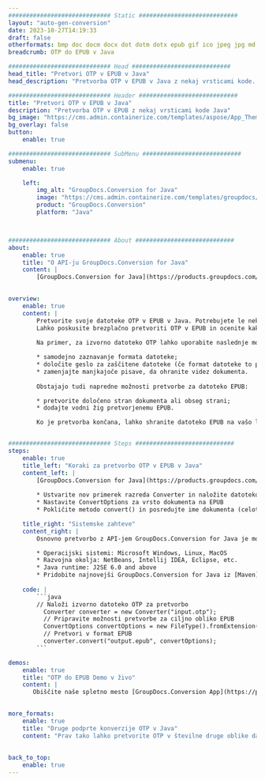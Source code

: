 ```yaml
---
############################# Static ############################
layout: "auto-gen-conversion"
date: 2023-10-27T14:19:33
draft: false
otherformats: bmp doc docm docx dot dotm dotx epub gif ico jpeg jpg md odt ott pdf png psd rtf tex tif tiff txt xps
breadcrumb: OTP do EPUB v Java

############################# Head ############################
head_title: "Pretvori OTP v EPUB v Java"
head_description: "Pretvorba OTP v EPUB v Java z nekaj vrsticami kode. Pretvorite več kot 160 formatov datotek z API-jem za pretvorbo dokumentov GroupDocs za Java"

############################# Header ############################
title: "Pretvori OTP v EPUB v Java"
description: "Pretvorba OTP v EPUB z nekaj vrsticami kode Java"
bg_image: "https://cms.admin.containerize.com/templates/aspose/App_Themes/V3/images/bg/header1.png"
bg_overlay: false
button:
    enable: true

############################# SubMenu ############################
submenu:
    enable: true

    left:
        img_alt: "GroupDocs.Conversion for Java"
        image: "https://cms.admin.containerize.com/templates/groupdocs/images/product-logos/90x90-noborder/groupdocs-conversion-java.png"
        product: "GroupDocs.Conversion"
        platform: "Java"



############################# About ############################
about:
    enable: true
    title: "O API-ju GroupDocs.Conversion for Java"
    content: |
        [GroupDocs.Conversion for Java](https://products.groupdocs.com/conversion/java/) je napreden API za pretvorbo formata datotek za pretvorbo med priljubljenimi formati slik in dokumentov, kot so Microsoft Office, OpenDocument, PDF, HTML, e-pošta, CAD. in še veliko več z le nekaj vrsticami kode. Izvorni API samodejno zazna formate izvirnih dokumentov in ponuja številne možnosti za prilagajanje pretvorjenih dokumentov. Poleg funkcije pridobivanja informacij iz dokumenta podpira tudi privzeto predpomnjenje rezultatov pretvorbe na lokalni disk. Vseeno pa je mogoče podpreti katero koli vrsto predpomnilnika z implementacijo ustreznih vmesnikov – Amazon S3, Dropbox, Google Drive, Windows Azure, Reddis ali katerega koli drugega.
    

overview:
    enable: true
    content: |
        Pretvorite svoje datoteke OTP v EPUB v Java. Potrebujete le nekaj vrstic kode Java na kateri koli platformi po vaši izbiri, kot so Windows, Linux, macOS.
        Lahko poskusite brezplačno pretvoriti OTP v EPUB in ocenite kakovost rezultatov pretvorbe. Skupaj s preprostimi skripti za pretvorbo datotek lahko preizkusite bolj sofisticirane možnosti za nalaganje izvorne datoteke OTP in shranjevanje izhoda EPUB. 
        
        Na primer, za izvorno datoteko OTP lahko uporabite naslednje možnosti nalaganja:

        * samodejno zaznavanje formata datoteke;
        * določite geslo za zaščitene datoteke (če format datoteke to podpira);
        * zamenjajte manjkajoče pisave, da ohranite videz dokumenta.
        
        Obstajajo tudi napredne možnosti pretvorbe za datoteko EPUB:

        * pretvorite določeno stran dokumenta ali obseg strani;
        * dodajte vodni žig pretvorjenemu EPUB.

        Ko je pretvorba končana, lahko shranite datoteko EPUB na vašo lokalno pot datoteke ali v katero koli shrambo tretje osebe, kot je FTP, Amazon S3, Google Drive, Dropbox itd. Opomba - za pretvorbo OTP na EPUB, vam ni treba namestiti dodatne programske opreme, kot je MS Office, Open Office, Adobe Acrobat Reader itd.


############################# Steps ############################
steps:
    enable: true
    title_left: "Koraki za pretvorbo OTP v EPUB v Java"
    content_left: |
        [GroupDocs.Conversion for Java](https://products.groupdocs.com/conversion/java/) razvijalcem omogoča preprosto pretvorbo datoteke OTP v EPUB z nekaj vrsticami kode.
        
        * Ustvarite nov primerek razreda Converter in naložite datoteko OTP s celotno potjo
        * Nastavite ConvertOptions za vrsto dokumenta na EPUB
        * Pokličite metodo convert() in posredujte ime dokumenta (celotna pot) in obliko (EPUB) kot parameter

    title_right: "Sistemske zahteve"
    content_right: |
        Osnovno pretvorbo z API-jem GroupDocs.Conversion for Java je mogoče izvesti z le nekaj vrsticami kode. Naši API-ji so podprti na vseh glavnih platformah in operacijskih sistemih. Preden izvedete spodnjo kodo, se prepričajte, da imate v sistemu nameščene naslednje predpogoje.

        * Operacijski sistemi: Microsoft Windows, Linux, MacOS
        * Razvojna okolja: NetBeans, Intellij IDEA, Eclipse, etc.
        * Java runtime: J2SE 6.0 and above
        * Pridobite najnovejši GroupDocs.Conversion for Java iz [Maven](https://repository.groupdocs.com/webapp/#/artifacts/browse/tree/General/repo/com/groupdocs/groupdocs-conversion)
         
    code: |
        ```java    
        // Naloži izvorno datoteko OTP za pretvorbo
          Converter converter = new Converter("input.otp");
          // Pripravite možnosti pretvorbe za ciljno obliko EPUB
          ConvertOptions convertOptions = new FileType().fromExtension("epub").getConvertOptions();
          // Pretvori v format EPUB
          converter.convert("output.epub", convertOptions);
        ```

demos:
    enable: true
    title: "OTP do EPUB Demo v živo"
    content: |
       Obiščite naše spletno mesto [GroupDocs.Conversion App](https://products.groupdocs.app/conversion/family) in preizkusite pretvorbo OTP v EPUB zdaj. Brezplačna predstavitev ima naslednje prednosti
          

more_formats:
    enable: true
    title: "Druge podprte konverzije OTP v Java"
    content: "Prav tako lahko pretvorite OTP v številne druge oblike datotek. Oglejte si spodnji seznam."
       
       
back_to_top:
    enable: true
---
```

